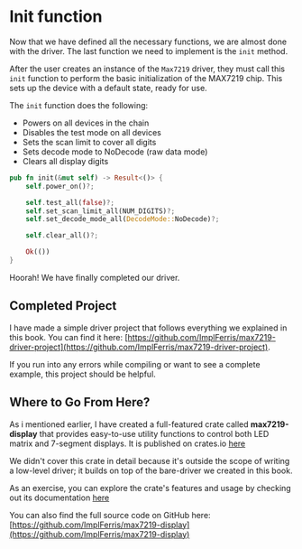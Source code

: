# Init function

Now that we have defined all the necessary functions, we are almost done with the driver. The last function we need to implement is the `init` method.

After the user creates an instance of the `Max7219` driver, they must call this `init` function to perform the basic initialization of the MAX7219 chip. This sets up the device with a default state, ready for use.

The `init` function does the following:

- Powers on all devices in the chain  
- Disables the test mode on all devices  
- Sets the scan limit to cover all digits  
- Sets decode mode to NoDecode (raw data mode)
- Clears all display digits  

```rust
pub fn init(&mut self) -> Result<()> {
    self.power_on()?;

    self.test_all(false)?;
    self.set_scan_limit_all(NUM_DIGITS)?;
    self.set_decode_mode_all(DecodeMode::NoDecode)?;

    self.clear_all()?;

    Ok(())
}
```

Hoorah! We have finally completed our driver.

## Completed Project

I have made a simple driver project that follows everything we explained in this book. You can find it here: [https://github.com/ImplFerris/max7219-driver-project](https://github.com/ImplFerris/max7219-driver-project).

If you run into any errors while compiling or want to see a complete example, this project should be helpful.

## Where to Go From Here?

As i mentioned earlier, I have created a full-featured crate called **max7219-display** that provides easy-to-use utility functions to control both LED matrix and 7-segment displays. It is published on crates.io [here](https://crates.io/crates/max7219-display) 

We didn't cover this crate in detail because it's outside the scope of writing a low-level driver; it builds on top of the bare-driver we created in this book.

As an exercise, you can explore the crate's features and usage by checking out its documentation [here](https://docs.rs/max7219-display/latest/max7219_display/index.html)

You can also find the full source code on GitHub here:  
[https://github.com/ImplFerris/max7219-display](https://github.com/ImplFerris/max7219-display)
